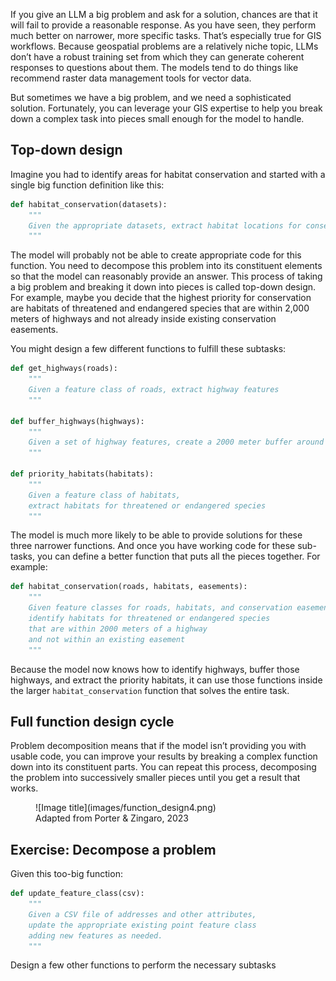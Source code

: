 If you give an LLM a big problem and ask for a solution, chances are that it will fail to provide a reasonable response. As you have seen, they perform much better on narrower, more specific tasks. That’s especially true for GIS workflows. Because geospatial problems are a relatively niche topic, LLMs don’t have a robust training set from which they can generate coherent responses to questions about them. The models tend to do things like recommend raster data management tools for vector data. 

But sometimes we have a big problem, and we need a sophisticated solution. Fortunately, you can leverage your GIS expertise to help you break down a complex task into pieces small enough for the model to handle. 

## Top-down design
Imagine you had to identify areas for habitat conservation and started with a single big function definition like this:

``` py linenums="1"
def habitat_conservation(datasets):
    """
    Given the appropriate datasets, extract habitat locations for conservation
    """
```

The model will probably not be able to create appropriate code for this function. You need to decompose this problem into its constituent elements so that the model can reasonably provide an answer. This process of taking a big problem and breaking it down into pieces is called top-down design. For example, maybe you decide that the highest priority for conservation are habitats of threatened and endangered species that are within 2,000 meters of highways and not already inside existing conservation easements.

You might design a few different functions to fulfill these subtasks:

``` py linenums="1"
def get_highways(roads):
    """
    Given a feature class of roads, extract highway features
    """

def buffer_highways(highways):
    """
    Given a set of highway features, create a 2000 meter buffer around them
    """

def priority_habitats(habitats):
    """
    Given a feature class of habitats, 
    extract habitats for threatened or endangered species
    """
```

The model is much more likely to be able to provide solutions for these three narrower functions. And once you have working code for these sub-tasks, you can define a better function that puts all the pieces together. For example:

``` py linenums="1"
def habitat_conservation(roads, habitats, easements):
    """
    Given feature classes for roads, habitats, and conservation easements,
    identify habitats for threatened or endangered species 
    that are within 2000 meters of a highway
    and not within an existing easement
    """
```

Because the model now knows how to identify highways, buffer those highways, and extract the priority habitats, it can use those functions inside the larger `habitat_conservation` function that solves the entire task.

## Full function design cycle

Problem decomposition means that if the model isn’t providing you with usable code, you can improve your results by breaking a complex function down into its constituent parts. You can repeat this process, decomposing the problem into successively smaller pieces until you get a result that works.

<figure markdown="span">
  ![Image title](images/function_design4.png)
  <figcaption>Adapted from Porter & Zingaro, 2023</figcaption>
</figure>

## Exercise: Decompose a problem

Given this too-big function:

``` py linenums="1"
def update_feature_class(csv):
    """
    Given a CSV file of addresses and other attributes, 
    update the appropriate existing point feature class
    adding new features as needed.
    """
```

Design a few other functions to perform the necessary subtasks